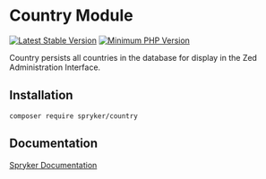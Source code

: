 # Country Module
[![Latest Stable Version](https://poser.pugx.org/spryker/country/v/stable.svg)](https://packagist.org/packages/spryker/country)
[![Minimum PHP Version](https://img.shields.io/badge/php-%3E%3D%208.0-8892BF.svg)](https://php.net/)

Country persists all countries in the database for display in the Zed Administration Interface.

## Installation

```
composer require spryker/country
```

## Documentation

[Spryker Documentation](https://docs.spryker.com)
